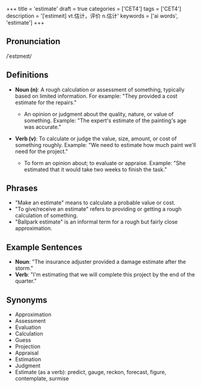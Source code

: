 +++
title = 'estimate'
draft = true
categories = ['CET4']
tags = ['CET4']
description = '[ˈestimeit] vt.估计，评价 n.估计'
keywords = ['ai words', 'estimate']
+++

## Pronunciation
/ˈestɪmeɪt/

## Definitions
- **Noun (n)**: A rough calculation or assessment of something, typically based on limited information. For example: "They provided a cost estimate for the repairs."
  - An opinion or judgment about the quality, nature, or value of something. Example: "The expert's estimate of the painting's age was accurate."

- **Verb (v)**: To calculate or judge the value, size, amount, or cost of something roughly. Example: "We need to estimate how much paint we'll need for the project."
  - To form an opinion about; to evaluate or appraise. Example: "She estimated that it would take two weeks to finish the task."

## Phrases
- "Make an estimate" means to calculate a probable value or cost.
- "To give/receive an estimate" refers to providing or getting a rough calculation of something.
- "Ballpark estimate" is an informal term for a rough but fairly close approximation.

## Example Sentences
- **Noun**: "The insurance adjuster provided a damage estimate after the storm."
- **Verb**: "I'm estimating that we will complete this project by the end of the quarter."

## Synonyms
- Approximation
- Assessment
- Evaluation
- Calculation
- Guess
- Projection
- Appraisal
- Estimation
- Judgment
- Estimate (as a verb): predict, gauge, reckon, forecast, figure, contemplate, surmise
